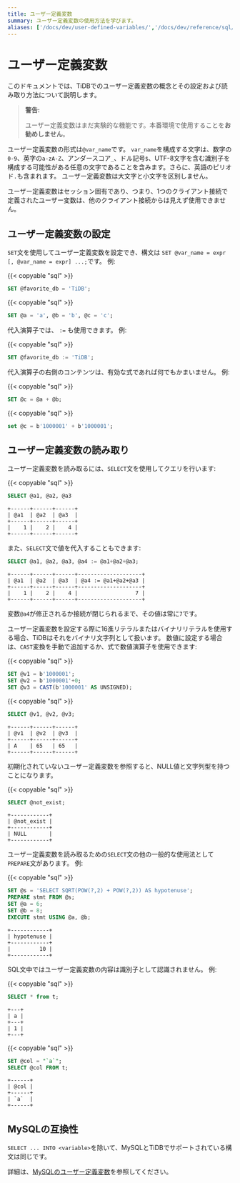 ```yaml
---
title: ユーザー定義変数
summary: ユーザー定義変数の使用方法を学びます。
aliases: ['/docs/dev/user-defined-variables/','/docs/dev/reference/sql/language-structure/user-defined-variables/']
---
```


# ユーザー定義変数

このドキュメントでは、TiDBでのユーザー定義変数の概念とその設定および読み取り方法について説明します。

> **警告:**
>
> ユーザー定義変数はまだ実験的な機能です。本番環境で使用することを**お勧めしません**。

ユーザー定義変数の形式は`@var_name`です。 `var_name`を構成する文字は、数字の`0-9`、英字の`a-zA-Z`、アンダースコア`_`、ドル記号`$`、UTF-8文字を含む識別子を構成する可能性がある任意の文字であることを含みます。さらに、英語のピリオド`.`も含まれます。 ユーザー定義変数は大文字と小文字を区別しません。

ユーザー定義変数はセッション固有であり、つまり、1つのクライアント接続で定義されたユーザー変数は、他のクライアント接続からは見えず使用できません。

## ユーザー定義変数の設定

`SET`文を使用してユーザー定義変数を設定でき、構文は `SET @var_name = expr [, @var_name = expr] ...;`です。 例:

{{< copyable "sql" >}}

```sql
SET @favorite_db = 'TiDB';
```

{{< copyable "sql" >}}

```sql
SET @a = 'a', @b = 'b', @c = 'c';
```

代入演算子では、 `:=` も使用できます。 例:

{{< copyable "sql" >}}

```sql
SET @favorite_db := 'TiDB';
```

代入演算子の右側のコンテンツは、有効な式であれば何でもかまいません。 例:

{{< copyable "sql" >}}

```sql
SET @c = @a + @b;
```

{{< copyable "sql" >}}

```sql
set @c = b'1000001' + b'1000001';
```

## ユーザー定義変数の読み取り

ユーザー定義変数を読み取るには、`SELECT`文を使用してクエリを行います:

{{< copyable "sql" >}}

```sql
SELECT @a1, @a2, @a3
```

```
+------+------+------+
| @a1  | @a2  | @a3  |
+------+------+------+
|    1 |    2 |    4 |
+------+------+------+
```

また、`SELECT`文で値を代入することもできます:

```sql
SELECT @a1, @a2, @a3, @a4 := @a1+@a2+@a3;
```

```
+------+------+------+--------------------+
| @a1  | @a2  | @a3  | @a4 := @a1+@a2+@a3 |
+------+------+------+--------------------+
|    1 |    2 |    4 |                  7 |
+------+------+------+--------------------+
```

変数`@a4`が修正されるか接続が閉じられるまで、その値は常に`7`です。

ユーザー定義変数を設定する際に16進リテラルまたはバイナリリテラルを使用する場合、TiDBはそれをバイナリ文字列として扱います。 数値に設定する場合は、`CAST`変換を手動で追加するか、式で数値演算子を使用できます:

{{< copyable "sql" >}}

```sql
SET @v1 = b'1000001';
SET @v2 = b'1000001'+0;
SET @v3 = CAST(b'1000001' AS UNSIGNED);
```

{{< copyable "sql" >}}

```sql
SELECT @v1, @v2, @v3;
```

```
+------+------+------+
| @v1  | @v2  | @v3  |
+------+------+------+
| A    | 65   | 65   |
+------+------+------+
```

初期化されていないユーザー定義変数を参照すると、NULL値と文字列型を持つことになります。

{{< copyable "sql" >}}

```sql
SELECT @not_exist;
```

```
+------------+
| @not_exist |
+------------+
| NULL       |
+------------+
```

ユーザー定義変数を読み取るための`SELECT`文の他の一般的な使用法として`PREPARE`文があります。 例:

{{< copyable "sql" >}}

```sql
SET @s = 'SELECT SQRT(POW(?,2) + POW(?,2)) AS hypotenuse';
PREPARE stmt FROM @s;
SET @a = 6;
SET @b = 8;
EXECUTE stmt USING @a, @b;
```

```
+------------+
| hypotenuse |
+------------+
|         10 |
+------------+
```

SQL文中ではユーザー定義変数の内容は識別子として認識されません。 例:

{{< copyable "sql" >}}

```sql
SELECT * from t;
```

```
+---+
| a |
+---+
| 1 |
+---+
```

{{< copyable "sql" >}}

```sql
SET @col = "`a`";
SELECT @col FROM t;
```

```
+------+
| @col |
+------+
| `a`  |
+------+
```

## MySQLの互換性

`SELECT ... INTO <variable>`を除いて、MySQLとTiDBでサポートされている構文は同じです。

詳細は、[MySQLのユーザー定義変数](https://dev.mysql.com/doc/refman/8.0/en/user-variables.html)を参照してください。
